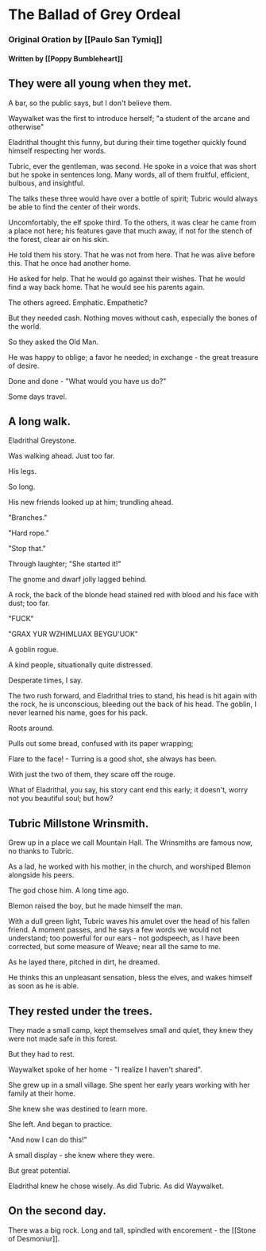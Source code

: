 # The Ballad of Grey Ordeal
### Original Oration by [[Paulo San Tymiq]]
#### Written by [[Poppy Bumbleheart]]

## They were all young when they met. 

A bar, so the public says, but I don't believe them. 

Waywalket was the first to introduce herself; "a student of the arcane and otherwise"

Eladrithal thought this funny, but during their time together quickly found himself respecting her words.

Tubric, ever the gentleman, was second. He spoke in a voice that was short but he spoke in sentences long. Many words, all of them fruitful, efficient, bulbous, and insightful. 

The talks these three would have over a bottle of spirit; Tubric would always be able to find the center of their words.

Uncomfortably, the elf spoke third. To the others, it was clear he came from a place not here; his features gave that much away, if not for the stench of the forest, clear air on his skin.

He told them his story.
That he was not from here.
That he was alive before this.
That he once had another home.


He asked for help.
That he would go against their wishes.
That he would find a way back home.
That he would see his parents again.

The others agreed. Emphatic. Empathetic?

But they needed cash. Nothing moves without cash, especially the bones of the world.

So they asked the Old Man.

He was happy to oblige; a favor he needed; in exchange - the great treasure of desire.

Done and done - "What would you have us do?"

Some days travel. 

## A long walk.

Eladrithal Greystone.

Was walking ahead. Just too far.

His legs.

So long.

His new friends looked up at him; trundling ahead.

"Branches."

"Hard rope."

"Stop that."

Through laughter; "She started it!"

The gnome and dwarf jolly lagged behind.

A rock, the back of the blonde head stained red with blood and his face with dust; too far.

"FUCK"

"GRAX YUR WZHIMLUAX BEYGU'UOK"

A goblin rogue.

A kind people, situationally quite distressed.

Desperate times, I say.

The two rush forward, and Eladrithal tries to stand, his head is hit again with the rock, he is unconscious, bleeding out the back of his head. The goblin, I never learned his name, goes for his pack. 

Roots around.

Pulls out some bread, confused with its paper wrapping;

Flare to the face! - Turring is a good shot, she always has been.

With just the two of them, they scare off the rouge.

What of Eladrithal, you say, his story cant end this early; it doesn't, worry not you beautiful soul; but how?

## Tubric Millstone Wrinsmith.

Grew up in a place we call Mountain Hall. The Wrinsmiths are famous now, no thanks to Tubric. 

As a lad, he worked with his mother, in the church, and worshiped Blemon alongside his peers.

The god chose him. A long time ago. 

Blemon raised the boy, but he made himself the man.

With a dull green light, Tubric waves his amulet over the head of his fallen friend. A moment passes, and he says a few words we would not understand; too powerful for our ears - not godspeech, as I have been corrected, but some measure of Weave; near all the same to me.

As he layed there, pitched in dirt, he dreamed.

He thinks this an unpleasant sensation, bless the elves, and wakes himself as soon as he is able.

## They rested under the trees.

They made a small camp, kept themselves small and quiet, they knew they were not made safe in this forest.

But they had to rest.

Waywalket spoke of her home - "I realize I haven't shared".

She grew up in a small village. She spent her early years working with her family at their home.

She knew she was destined to learn more.

She left. And began to practice.

"And now I can do this!"

A small display - she knew where they were.

But great potential.

Eladrithal knew he chose wisely. As did Tubric. As did Waywalket.

## On the second day.

There was a big rock. Long and tall, spindled with encorement - the [[Stone of Desmoniur]].

